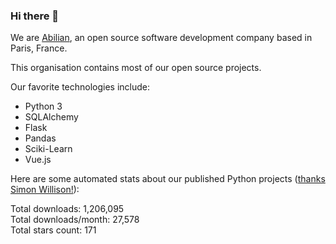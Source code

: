 ### Hi there 👋

We are [Abilian](https://abilian.com/), an open source software development company based in Paris, France.

This organisation contains most of our open source projects.

Our favorite technologies include:

- Python 3
- SQLAlchemy
- Flask
- Pandas
- Sciki-Learn
- Vue.js

Here are some automated stats about our published Python projects
([thanks Simon Willison!][sw-post]):

<!--marker-->
Total downloads: 1,206,095<br>
Total downloads/month: 27,578<br>
Total stars count: 171
<!--end-->

[sw-post]: https://simonwillison.net/2020/Jul/10/self-updating-profile-readme/
